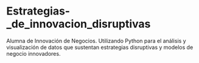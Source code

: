 # Estrategias-_de_innovacion_disruptivas
Alumna de Innovación de Negocios. Utilizando Python para el análisis y visualización de datos que sustentan estrategias disruptivas y modelos de negocio innovadores.
